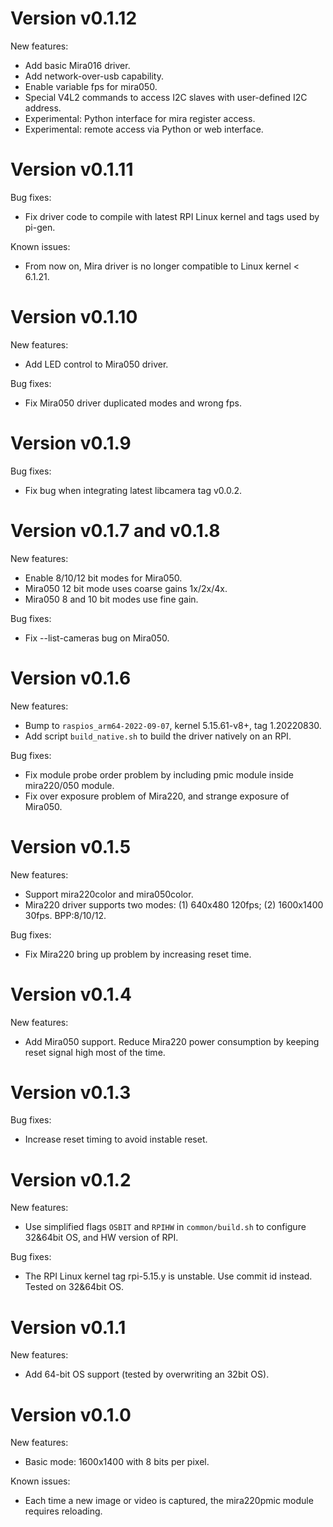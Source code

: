 # Version v0.1.12

New features:
- Add basic Mira016 driver.
- Add network-over-usb capability.
- Enable variable fps for mira050.
- Special V4L2 commands to access I2C slaves with user-defined I2C address.
- Experimental: Python interface for mira register access.
- Experimental: remote access via Python or web interface.

# Version v0.1.11

Bug fixes:
- Fix driver code to compile with latest RPI Linux kernel and tags used by pi-gen.

Known issues:
- From now on, Mira driver is no longer compatible to Linux kernel < 6.1.21.

# Version v0.1.10

New features:
- Add LED control to Mira050 driver.

Bug fixes:
- Fix Mira050 driver duplicated modes and wrong fps.

# Version v0.1.9

Bug fixes:
- Fix bug when integrating latest libcamera tag v0.0.2.

# Version v0.1.7 and v0.1.8

New features:
- Enable 8/10/12 bit modes for Mira050.
- Mira050 12 bit mode uses coarse gains 1x/2x/4x.
- Mira050 8 and 10 bit modes use fine gain.

Bug fixes:
- Fix --list-cameras bug on Mira050.

# Version v0.1.6

New features:
- Bump to `raspios_arm64-2022-09-07`, kernel 5.15.61-v8+, tag 1.20220830.
- Add script `build_native.sh` to build the driver natively on an RPI.

Bug fixes:
- Fix module probe order problem by including pmic module inside mira220/050 module.
- Fix over exposure problem of Mira220, and strange exposure of Mira050.


# Version v0.1.5

New features:
- Support mira220color and mira050color.
- Mira220 driver supports two modes: (1) 640x480 120fps; (2) 1600x1400 30fps. BPP:8/10/12.

Bug fixes:
- Fix Mira220 bring up problem by increasing reset time.

# Version v0.1.4

New features:
- Add Mira050 support. Reduce Mira220 power consumption by keeping reset signal high most of the time.

# Version v0.1.3

Bug fixes:
- Increase reset timing to avoid instable reset.

# Version v0.1.2

New features:
- Use simplified flags `OSBIT` and `RPIHW` in `common/build.sh` to configure 32&64bit OS, and HW version of RPI.

Bug fixes:
- The RPI Linux kernel tag rpi-5.15.y is unstable. Use commit id instead. Tested on 32&64bit OS.

# Version v0.1.1

New features:
- Add 64-bit OS support (tested by overwriting an 32bit OS).

# Version v0.1.0

New features:
- Basic mode: 1600x1400 with 8 bits per pixel.

Known issues:
- Each time a new image or video is captured, the mira220pmic module requires reloading.

